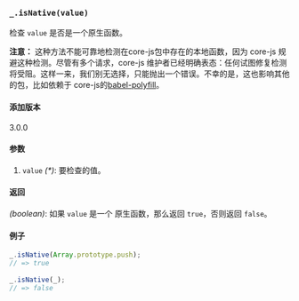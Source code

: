 ### `_.isNative(value)`[​](#_isnativevalue "_isnativevalue的直接链接")

检查 `value` 是否是一个原生函数。  
  
**注意：** 这种方法不能可靠地检测在core-js包中存在的本地函数，因为 core-js 规避这种检测。尽管有多个请求，core-js 维护者已经明确表态：任何试图修复检测将受阻。这样一来，我们别无选择，只能抛出一个错误。不幸的是，这也影响其他的包，比如依赖于 core-js的[babel-polyfill](https://www.npmjs.com/package/babel-polyfill)。

#### 添加版本

3.0.0

#### 参数

1.  `value` _(\*)_: 要检查的值。

#### 返回

_(boolean)_: 如果 `value` 是一个 原生函数，那么返回 `true`，否则返回 `false`。

#### 例子

```js
_.isNative(Array.prototype.push);
// => true
 
_.isNative(_);
// => false

```
